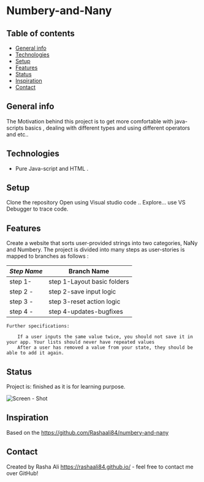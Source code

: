 # Numbery-and-Nany

## Table of contents

- [General info](#general-info)
- [Technologies](#technologies)
- [Setup](#setup)
- [Features](#features)
- [Status](#status)
- [Inspiration](#inspiration)
- [Contact](#contact)

## General info

The Motivation behind this project is to get more comfortable with java-scripts basics , dealing with different types and using different operators and etc..



## Technologies

- Pure Java-script and HTML .

## Setup

Clone the repository
Open using Visual studio code ..
Explore...
use VS Debugger to trace code.

## Features
Create a website that sorts user-provided strings into two categories, NaNy and Numbery. 
The project is divided into many steps as user-stories is mapped to branches as follows :

| _Step Name_ | Branch Name    |
| ----------- | -------------- |
| step 1-     | step 1-Layout basic folders         |
| step 2 -    |  step 2-save input logic     |
| step 3 -    | step 3-reset action logic |
| step 4 -    |  step 4-updates-bugfixes     |


    Further specifications:

        If a user inputs the same value twice, you should not save it in your app. Your lists should never have repeated values
        After a user has removed a value from your state, they should be able to add it again.



## Status

Project is: finished as it is for learning purpose.

![Screen - Shot](https://github.com/Rashaali84/numbery-and-nany/blob/master/Number%20and%20NANy.png)

## Inspiration

Based on the https://github.com/Rashaali84/numbery-and-nany

## Contact

Created by Rasha Ali https://rashaali84.github.io/ - feel free to contact me over GitHub!
